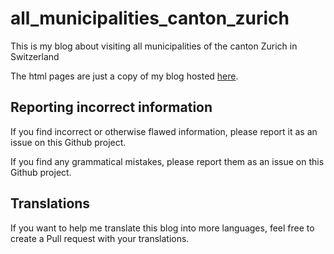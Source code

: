 # all_municipalities_canton_zurich
This is my blog about visiting all municipalities of the canton Zurich in Switzerland

The html pages are just a copy of my blog hosted [here](https://allegemeindenkantonzuerich.blogspot.com/).

## Reporting incorrect information

If you find incorrect or otherwise flawed information, please report it as an issue on this Github project.

If you find any grammatical mistakes, please report them as an issue on this Github project.

## Translations

If you want to help me translate this blog into more languages, feel free to create a Pull request with your translations.
